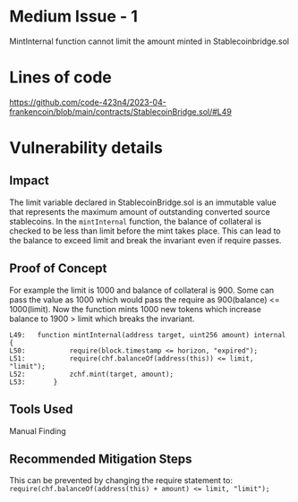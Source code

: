 # Medium Issue - 1 

MintInternal function cannot limit the amount minted in Stablecoinbridge.sol

# Lines of code

https://github.com/code-423n4/2023-04-frankencoin/blob/main/contracts/StablecoinBridge.sol/#L49


# Vulnerability details

## Impact
The limit variable declared in StablecoinBridge.sol is an immutable value that represents the maximum amount of outstanding converted source stablecoins.
In the `mintInternal` function, the balance of collateral is checked to be less than limit before the mint takes place.
This can lead to the balance to exceed limit and break the invariant even if require passes.

## Proof of Concept
For example the limit is 1000 and balance of collateral is 900. Some can pass the value as 1000 which would pass the require as 900(balance) <= 1000(limit).
Now the function mints 1000 new tokens which increase balance to 1900 > limit which breaks the invariant.

```solidity
L49:   function mintInternal(address target, uint256 amount) internal {
L50:           require(block.timestamp <= horizon, "expired");
L51:           require(chf.balanceOf(address(this)) <= limit, "limit");
L52:           zchf.mint(target, amount);
L53:       }
```

## Tools Used
Manual Finding

## Recommended Mitigation Steps
This can be prevented by changing the require statement to:
`require(chf.balanceOf(address(this) + amount) <= limit, "limit");`
